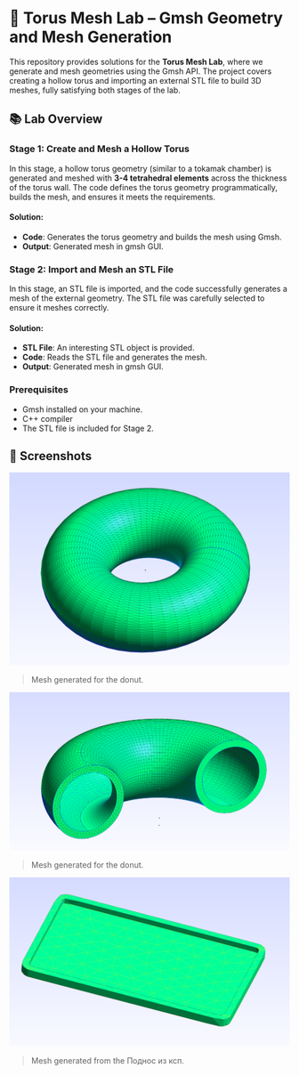 # 🔧 Torus Mesh Lab – Gmsh Geometry and Mesh Generation

This repository provides solutions for the **Torus Mesh Lab**, where we generate and mesh geometries using the Gmsh API. The project covers creating a hollow torus and importing an external STL file to build 3D meshes, fully satisfying both stages of the lab.

## 📚 Lab Overview

### **Stage 1: Create and Mesh a Hollow Torus**
In this stage, a hollow torus geometry (similar to a tokamak chamber) is generated and meshed with **3-4 tetrahedral elements** across the thickness of the torus wall. The code defines the torus geometry programmatically, builds the mesh, and ensures it meets the requirements.

#### Solution:
- **Code**: Generates the torus geometry and builds the mesh using Gmsh.
- **Output**: Generated mesh in gmsh GUI.

### **Stage 2: Import and Mesh an STL File**
In this stage, an STL file is imported, and the code successfully generates a mesh of the external geometry. The STL file was carefully selected to ensure it meshes correctly.

#### Solution:
- **STL File**: An interesting STL object is provided.
- **Code**: Reads the STL file and generates the mesh.
- **Output**: Generated mesh in gmsh GUI.

### **Prerequisites**
- Gmsh installed on your machine.
- C++ compiler 
- The STL file is included for Stage 2.

## 📸 Screenshots

![Torus Mesh Full](пончик-токомак-целый.png)
> Mesh generated for the donut.

![Torus Mesh Half](пончик-токомак-откусил.png)
> Mesh generated for the donut.

![STL Object Mesh](поднос_ксп.png)
> Mesh generated from the Поднос из ксп.




